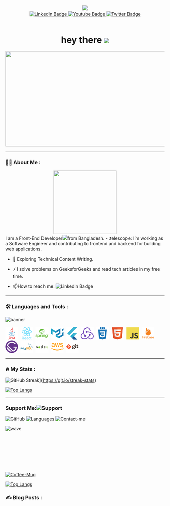 <div id="header" align="center">
  <img src="https://media.giphy.com/media/M9gbBd9nbDrOTu1Mqx/giphy.gif" width="200"/>
  <div id="badges">
    <a href="https://www.linkedin.com/in/mahfujur-rahman-632590202/">
      <img src="https://img.shields.io/badge/LinkedIn-blue?style=for-the-badge&logo=linkedin&logoColor=white" alt="LinkedIn Badge"/>
    </a>
    <a href="your-youtube-URL">
      <img src="https://img.shields.io/badge/YouTube-red?style=for-the-badge&logo=youtube&logoColor=white" alt="Youtube Badge"/>
    </a>
    <a href="your-twitter-URL">
      <img src="https://img.shields.io/badge/Twitter-blue?style=for-the-badge&logo=twitter&logoColor=white" alt="Twitter Badge"/>
    </a>
  </div>
  <img src="https://komarev.com/ghpvc/?username=your-github-username&style=flat-square&color=blue" alt=""/>
  <h1>
    hey there
    <img src="https://media.giphy.com/media/hvRJCLFzcasrR4ia7z/giphy.gif" width="30px"/>
  </h1>
</div>
<div align="center">
  <img src="https://media.giphy.com/media/dWesBcTLavkZuG35MI/giphy.gif" width="600" height="300"/>
</div>

---

### :woman_technologist: About Me :
<div align="center">
  <img src="https://github.com/mahfuj80/mahfuj80/assets/69657153/71aa4f5f-4c26-4078-a14f-9a2142462c01" width='200' height='200'/>
</div> 
I am a Front-End Developer<img src="https://media.giphy.com/media/WUlplcMpOCEmTGBtBW/giphy.gif" width="30" display="inline"/>from Bangladesh.
- :telescope: I’m working as a Software Engineer and contributing to frontend and backend for building web applications.

- :seedling: Exploring Technical Content Writing.

- :zap: I solve problems on GeeksforGeeks and read tech articles in my free time.

- :mailbox:How to reach me: ![Linkedin Badge](https://img.shields.io/badge/-kakbar-blue?style=flat&logo=Linkedin&logoColor=white)

---

### :hammer_and_wrench: Languages and Tools :
![banner](https://github.com/mahfuj80/mahfuj80/assets/69657153/68969f13-ddc8-41fb-ba83-e235cd742c96)

<div>
  <img src="https://github.com/devicons/devicon/blob/master/icons/java/java-original-wordmark.svg" title="Java" alt="Java" width="40" height="40"/>&nbsp;
  <img src="https://github.com/devicons/devicon/blob/master/icons/react/react-original-wordmark.svg" title="React" alt="React" width="40" height="40"/>&nbsp;
  <img src="https://github.com/devicons/devicon/blob/master/icons/spring/spring-original-wordmark.svg" title="Spring" alt="Spring" width="40" height="40"/>&nbsp;
  <img src="https://github.com/devicons/devicon/blob/master/icons/materialui/materialui-original.svg" title="Material UI" alt="Material UI" width="40" height="40"/>&nbsp;
  <img src="https://github.com/devicons/devicon/blob/master/icons/flutter/flutter-original.svg" title="Flutter" alt="Flutter" width="40" height="40"/>&nbsp;
  <img src="https://github.com/devicons/devicon/blob/master/icons/redux/redux-original.svg" title="Redux" alt="Redux " width="40" height="40"/>&nbsp;
  <img src="https://github.com/devicons/devicon/blob/master/icons/css3/css3-plain-wordmark.svg"  title="CSS3" alt="CSS" width="40" height="40"/>&nbsp;
  <img src="https://github.com/devicons/devicon/blob/master/icons/html5/html5-original.svg" title="HTML5" alt="HTML" width="40" height="40"/>&nbsp;
  <img src="https://github.com/devicons/devicon/blob/master/icons/javascript/javascript-original.svg" title="JavaScript" alt="JavaScript" width="40" height="40"/>&nbsp;
  <img src="https://github.com/devicons/devicon/blob/master/icons/firebase/firebase-plain-wordmark.svg" title="Firebase" alt="Firebase" width="40" height="40"/>&nbsp;
  <img src="https://github.com/devicons/devicon/blob/master/icons/gatsby/gatsby-original.svg" title="Gatsby"  alt="Gatsby" width="40" height="40"/>&nbsp;
  <img src="https://github.com/devicons/devicon/blob/master/icons/mysql/mysql-original-wordmark.svg" title="MySQL"  alt="MySQL" width="40" height="40"/>&nbsp;
  <img src="https://github.com/devicons/devicon/blob/master/icons/nodejs/nodejs-original-wordmark.svg" title="NodeJS" alt="NodeJS" width="40" height="40"/>&nbsp;
  <img src="https://github.com/devicons/devicon/blob/master/icons/amazonwebservices/amazonwebservices-plain-wordmark.svg" title="AWS" alt="AWS" width="40" height="40"/>&nbsp;
  <img src="https://github.com/devicons/devicon/blob/master/icons/git/git-original-wordmark.svg" title="Git" **alt="Git" width="40" height="40"/>
</div>

---

### :fire: My Stats :
![GitHub Streak](http://github-readme-streak-stats.herokuapp.com?user=your-github-username&theme=dark&background=000000)](https://git.io/streak-stats)

[![Top Langs](https://github-readme-stats.vercel.app/api/top-langs/?username=your-github-username&layout=compact&theme=vision-friendly-dark)](https://github.com/anuraghazra/github-readme-stats)

---
### Support Me:![Support](https://github.com/mahfuj80/mahfuj80/assets/69657153/a1f2fd24-943d-4006-9217-6c203160cc1a)

![GitHub](https://github.com/mahfuj80/mahfuj80/assets/69657153/845941c8-c789-451c-bcf7-51f8b5ada9f6)
![Languages](https://github.com/mahfuj80/mahfuj80/assets/69657153/c7c30f7c-db62-49fc-a0aa-7bdda8816591)
![Contact-me](https://github.com/mahfuj80/mahfuj80/assets/69657153/a78340f7-27f2-48d9-8709-b2469b0656a8)

![wave](https://github.com/mahfuj80/mahfuj80/assets/69657153/c90ffb79-2bd0-4930-a799-f9ce55deb50f)<svg viewBox="0 0 115 25" xmlns="http://www.w3.org/2000/svg" xmlns:xlink="http://www.w3.org/1999/xlink">

<a href="https://www.buymeacoffee.com/mahfuj80">
    <img src="https://github.com/mahfuj80/mahfuj80/assets/69657153/52ab07a6-824b-4ef0-af81-8a7c5b257726" alt="Coffee-Mug" width="200"/>
</a>





[![Top Langs](https://github.com/mahfuj80/mahfuj80/assets/69657153/52ab07a6-824b-4ef0-af81-8a7c5b257726)](https://www.buymeacoffee.com/mahfuj80)
### :writing_hand: Blog Posts :
<!-- BLOG-POST-LIST:START -->
<!-- BLOG-POST-LIST:END -->
